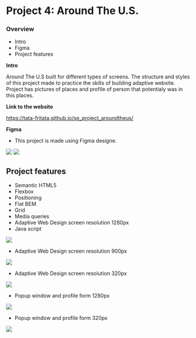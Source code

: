 # Project 4: Around The U.S.

### Overview

- Intro
- Figma
- Project features

**Intro**

Around The U.S built for different types of screens. The structure and styles of this project made to practice the skills of building adaptive website. Project has pictures of places and profile of person that potentialy was in this places.

**Link to the website**

https://tata-fritata.github.io/se_project_aroundtheus/

**Figma**

- This project is made using Figma designe.

![](images/figma1280.png)
![](images/figma320.png)

## Project features

- Semantic HTML5
- Flexbox
- Positioning
- Flat BEM
- Grid
- Media queries
- Adaptive Web Design screen resolution 1280px
- Java script

![](images/full-size.png)

- Adaptive Web Design screen resolution 900px

![](images/size900.png)

- Adaptive Web Design screen resolution 320px

![](images/size320.png)

- Popup window and profile form 1280px

![](images/popup.png)

- Popup window and profile form 320px

![](images/popup320px.png)
